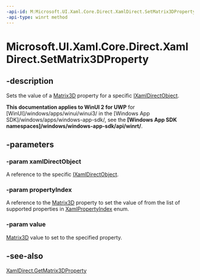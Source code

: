 ```yaml
---
-api-id: M:Microsoft.UI.Xaml.Core.Direct.XamlDirect.SetMatrix3DProperty(Microsoft.UI.Xaml.Core.Direct.IXamlDirectObject,Microsoft.UI.Xaml.Core.Direct.XamlPropertyIndex,Microsoft.UI.Xaml.Media.Media3D.Matrix3D)
-api-type: winrt method
---
```


<!-- Method syntax.
public void XamlDirect.SetMatrix3DProperty(IXamlDirectObject xamlDirectObject, XamlPropertyIndex propertyIndex, Matrix3D value)
-->

# Microsoft.UI.Xaml.Core.Direct.XamlDirect.SetMatrix3DProperty

## -description
Sets the value of a [Matrix3D](../windows.ui.xaml.media/matrix3d.md) property for a specific [IXamlDirectObject](ixamldirectobject.md).

**This documentation applies to WinUI 2 for UWP** for [WinUI]/windows/apps/winui/winui3/ in the [Windows App SDK]/windows/apps/windows-app-sdk/, see the **[Windows App SDK namespaces]/windows/windows-app-sdk/api/winrt/**.

## -parameters
### -param xamlDirectObject
A reference to the specific [IXamlDirectObject](ixamldirectobject.md).

### -param propertyIndex
A reference to the [Matrix3D](../windows.ui.xaml.media/matrix3d.md) property to set the value of from the list of supported properties in [XamlPropertyIndex](xamlpropertyindex.md) enum.

### -param value
[Matrix3D](../windows.ui.xaml.media/matrix3d.md) value to set to the specified property.

## -see-also
[XamlDirect.GetMatrix3DProperty](xamldirect_getmatrix3dproperty_725446974.md)

